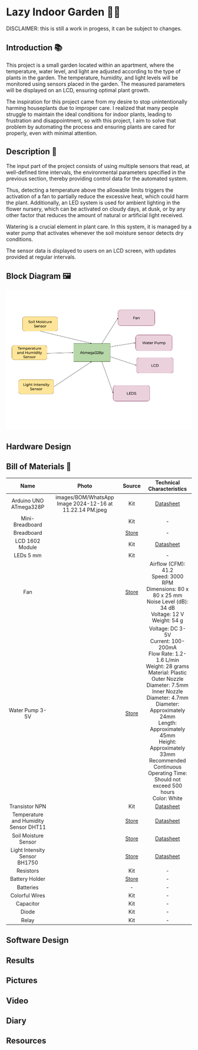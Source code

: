# Lazy Indoor Garden 🌱✨

DISCLAIMER: this is still a work in progess, it can be subject to changes.

## Introduction 📚
This project is a small garden located within an apartment, where the temperature, water level, and light are adjusted according to the type of plants in the garden. The temperature, humidity, and light levels will be monitored using sensors placed in the garden. The measured parameters will be displayed on an LCD, ensuring optimal plant growth.

The inspiration for this project came from my desire to stop unintentionally harming houseplants due to improper care. I realized that many people struggle to maintain the ideal conditions for indoor plants, leading to frustration and disappointment, so with this project, I aim to solve that problem by automating the process and ensuring plants are cared for properly, even with minimal attention.

## Description 🌳
The input part of the project consists of using multiple sensors that read, at well-defined time intervals, the environmental parameters specified in the previous section, thereby providing control data for the automated system.

Thus, detecting a temperature above the allowable limits triggers the activation of a fan to partially reduce the excessive heat, which could harm the plant. Additionally, an LED system is used for ambient lighting in the flower nursery, which can be activated on cloudy days, at dusk, or by any other factor that reduces the amount of natural or artificial light received.

Watering is a crucial element in plant care. In this system, it is managed by a water pump that activates whenever the soil moisture sensor detects dry conditions.

The sensor data is displayed to users on an LCD screen, with updates provided at regular intervals.

## Block Diagram 🖼
![Block Diagram](<images/Block Scheme.png>)

## Hardware Design 

## Bill of Materials 🔩
| Name | Photo | Source | Technical Characteristics |
|:------------:|:--------------:|:-------------:|:-------------:|
|Arduino UNO ATmega328P |images/BOM/WhatsApp Image 2024-12-16 at 11.22.14 PM.jpeg|Kit |[Datasheet](https://ww1.microchip.com/downloads/en/DeviceDoc/Atmel-7810-Automotive-Microcontrollers-ATmega328P_Datasheet.pdf)|
|Mini-Breadboard ||Kit |-|
|Breadboard ||[Store](https://www.emag.ro/breadboard-830-puncte-mb102-cl01/pd/DF0C5JBBM/?ref=history-shopping_404566740_38837_4)|-|
|LCD 1602 Module ||Kit|[Datasheet](https://www.waveshare.com/datasheet/LCD_en_PDF/LCD1602.pdf)|
|LEDs 5 mm||Kit|-|
|Fan ||[Store](https://www.emag.ro/ventilator-pc-lhr-super-fan-80x80x25mm-3000rpm-12v-0-20a-lhr-80-2p-b/pd/DTFH9BMBM/?ref=history-shopping_404566740_5919_1)|Airflow (CFM): 41.2 <br> Speed: 3000 RPM <br> Dimensions: 80 x 80 x 25 mm <br> Noise Level (dB): 34 dB <br> Voltage: 12 V <br> Weight: 54 g|
|Water Pump 3-5V||[Store](https://www.emag.ro/pompa-de-apa-3-6v-cl88/pd/D91Z5JBBM/)| Voltage: DC 3-5V <br> Current: 100-200mA <br> Flow Rate: 1.2-1.6 L/min <br> Weight: 28 grams <br> Material: Plastic <br> Outer Nozzle Diameter: 7.5mm <br> Inner Nozzle Diameter: 4.7mm <br> Diameter: Approximately 24mm <br> Length: Approximately 45mm <br> Height: Approximately 33mm <br> Recommended Continuous Operating Time: <br> Should not exceed 500 hours <br> Color: White |
|Transistor NPN||Kit|[Datasheet](https://www.sparkfun.com/datasheets/Components/2N3904.pdf)|
|Temperature and Humidity Sensor DHT11||[Store](https://www.emag.ro/modul-de-temperatura-si-umiditate-dht11-senzor-de-temperatura-umiditate-consum-mediu-de-curent-redus-14-mm-x-20-mm-albastru-g1/pd/D93G1QYBM/?ref=history-shopping_404566740_158626_1)|[Datasheet](https://components101.com/sites/default/files/component_datasheet/DFR0067%20DHT11%20Datasheet.pdf)|
|Soil Moisture Sensor ||[Store](https://www.emag.ro/modul-cu-senzor-umiditate-sol-cl73/pd/D5ZZ5JBBM/?ref=history-shopping_404566740_38837_2)|[Datasheet](https://www.alldatasheet.com/view.jsp?Searchword=LM39)|
|Light Intensity Sensor BH1750||[Store](https://www.emag.ro/senzor-lumina-robofun-gy-302-bh1750-00005472/pd/D6M30YYBM/?ref=history-shopping_404566740_12161_1)|[Datasheet](https://www.handsontec.com/dataspecs/sensor/BH1750%20Light%20Sensor.pdf)|
|Resistors ||Kit|-|
|Battery Holder ||[Store](https://www.emag.ro/suport-4-baterii-robofun-aaa-cu-cablu-de-conectare-00002876/pd/DBGSN3YBM/?ref=history-shopping_404566740_12161_2)|-|
|Batteries ||-|-|
|Colorful Wires ||Kit|-|
|Capacitor ||Kit|-|
|Diode ||Kit|-|
|Relay ||Kit|-|

## Software Design

## Results

## Pictures

## Video

## Diary

## Resources
